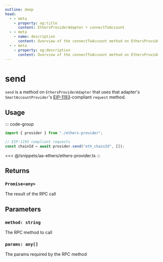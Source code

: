```yaml
---
outline: deep
head:
  - - meta
    - property: og:title
      content: EthersProviderAdapter • connectToAccount
  - - meta
    - name: description
      content: Overview of the connectToAccount method on EthersProviderAdapter in aa-ethers
  - - meta
    - property: og:description
      content: Overview of the connectToAccount method on EthersProviderAdapter in aa-ethers
---
```


# send

`send` is a method on `EthersProviderAdapter` that uses that adapter's `SmartAccountProvider`'s [EIP-1193](https://eips.ethereum.org/EIPS/eip-1193)-compliant `request` method.

## Usage

::: code-group

```ts [example.ts]
import { provider } from "./ethers-provider";

// EIP-1193 compliant requests
const chainId = await provider.send("eth_chainId", []);
```

<<< @/snippets/aa-ethers/ethers-provider.ts
:::

## Returns

### `Promise<any>`

The result of the RPC call

## Parameters

### `method: string`

The RPC method to call

### `params: any[]`

The params required by the RPC method
